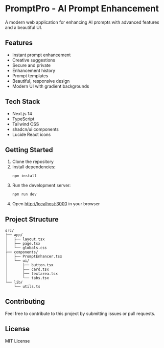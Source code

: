 # PromptPro - AI Prompt Enhancement

A modern web application for enhancing AI prompts with advanced features and a beautiful UI.

## Features

- Instant prompt enhancement
- Creative suggestions
- Secure and private
- Enhancement history
- Prompt templates
- Beautiful, responsive design
- Modern UI with gradient backgrounds

## Tech Stack

- Next.js 14
- TypeScript
- Tailwind CSS
- shadcn/ui components
- Lucide React icons

## Getting Started

1. Clone the repository
2. Install dependencies:
   ```bash
   npm install
   ```
3. Run the development server:
   ```bash
   npm run dev
   ```
4. Open [http://localhost:3000](http://localhost:3000) in your browser

## Project Structure

```
src/
├── app/
│   ├── layout.tsx
│   ├── page.tsx
│   └── globals.css
├── components/
│   ├── PromptEnhancer.tsx
│   └── ui/
│       ├── button.tsx
│       ├── card.tsx
│       ├── textarea.tsx
│       └── tabs.tsx
└── lib/
    └── utils.ts
```

## Contributing

Feel free to contribute to this project by submitting issues or pull requests.

## License

MIT License
